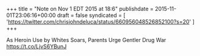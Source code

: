 +++
title = "Note on Nov 1 EDT 2015 at 18:6"
publishdate = 2015-11-01T23:06:16+00:00
draft = false
syndicated = [ 'https://twitter.com/chrisjohndeluca/status/660956048526852100?s=20' ]
+++

As Heroin Use by Whites Soars, Parents Urge Gentler Drug War https://t.co/LjvS6YBunJ

